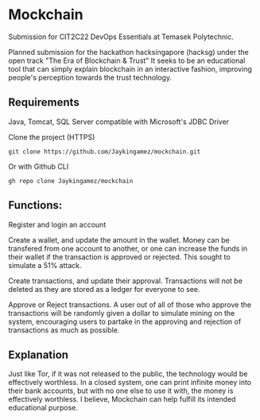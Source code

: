 # Mockchain 

Submission for CIT2C22 DevOps Essentials at Temasek Polytechnic.  

Planned submission for the hackathon hacksingapore (hacksg) under the open track "The Era of Blockchain & Trust" It seeks to
be an educational tool that can simply explain blockchain in an interactive fashion, improving people's perception 
towards the trust technology.

## Requirements

Java, Tomcat, SQL Server compatible with Microsoft's JDBC Driver

Clone the project (HTTPS)

```
git clone https://github.com/Jaykingamez/mockchain.git
```

Or with Github CLI

```
gh repo clone Jaykingamez/mockchain
```

## Functions:

Register and login an account

Create a wallet, and update the amount in the wallet. Money can be transfered from one account to another, or one can increase
the funds in their wallet if the transaction is approved or rejected. This sought to simulate a 51% attack.

Create transactions, and update their approval. Transactions will not be deleted as they are stored as a ledger for everyone
to see. 

Approve or Reject transactions. A user out of all of those who approve the transactions will be randomly given a dollar 
to simulate mining on the system, encouraging users to partake in the approving and rejection of transactions as much as 
possible.

## Explanation

Just like Tor, if it was not released to the public, the technology would be effectively worthless. In a closed system,
one can print infinite money into their bank accounts, but with no one else to use it with, the money is effectively worthless. 
I believe, Mockchain can help fulfill its intended educational purpose.


